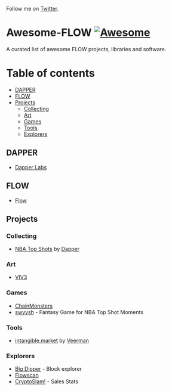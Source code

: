 Follow me on [Twitter](https://twitter.com/GianniDalerta).

# Awesome-FLOW [![Awesome](https://cdn.rawgit.com/sindresorhus/awesome/d7305f38d29fed78fa85652e3a63e154dd8e8829/media/badge.svg)](https://github.com/sindresorhus/awesome)

A curated list of awesome FLOW projects, libraries and software.

Table of contents
=================

<!--ts-->
* [DAPPER](#dapper)
* [FLOW](#flow)
* [Projects](#projects)
  * [Collecting](#collecting)
  * [Art](#art)
  * [Games](#games)
  * [Tools](#tools)
  * [Explorers](#explorers)
<!--te-->

## DAPPER
- [Dapper Labs](https://dapperlabs.com/)

## FLOW
- [Flow](https://www.onflow.org/)

## Projects

### Collecting
- [NBA Top Shots](https://www.nbatopshot.com/) by [Dapper](https://www.dapperlabs.com/)

### Art
- [VIV3](https://viv3.com/)

### Games
- [ChainMonsters](https://playchainmonsters.com/)
- [swyysh](https://www.swyysh.com/) - Fantasy Game for NBA Top Shot Moments

### Tools
- [intangible.market](https://intangible.market/) by [Veerman](https://twitter.com/veerman)

### Explorers
- [Big Dipper](https://flow.bigdipper.live/) - Block explorer
- [Flowscan](https://flowscan.org/)
- [CryptoSlam!](https://www.cryptoslam.io/) - Sales Stats

